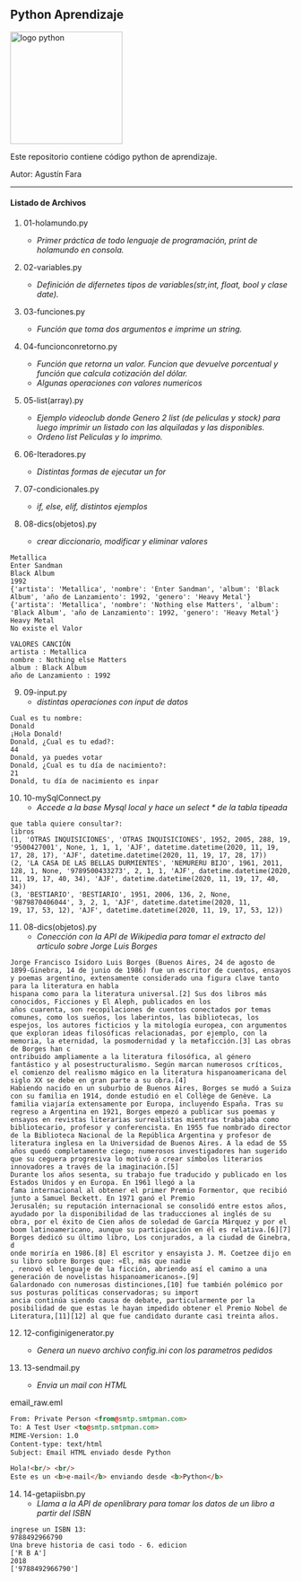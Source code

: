 ## **Python Aprendizaje**


<img src="https://upload.wikimedia.org/wikipedia/commons/thumb/c/c3/Python-logo-notext.svg/1024px-Python-logo-notext.svg.png" alt="logo python" width="200" height="200"></img>

Este repositorio contiene código python de aprendizaje. 

Autor: Agustín Fara

---

#### Listado de Archivos

1. 01-holamundo.py
    - *Primer práctica de todo lenguaje de programación, print de holamundo en consola.*
    
2. 02-variables.py
    - *Definición de difernetes tipos de variables(str,int, float, bool y clase date).*
    
3. 03-funciones.py
    - *Función que toma dos argumentos e imprime un string.*
        
4. 04-funcionconretorno.py
    - *Función que retorna un valor. Funcion que devuelve porcentual y función que calcula cotización del dólar.*
    - *Algunas operaciones con valores numericos*

5. 05-list(array).py
    - *Ejemplo videoclub donde Genero 2 list (de peliculas y stock) para luego imprimir un listado con las alquiladas y las disponibles.*
    - *Ordeno list Peliculas y lo imprimo.*

6. 06-Iteradores.py
    - *Distintas formas de ejecutar un for*

7. 07-condicionales.py
    - *if, else, elif, distintos ejemplos* 

8. 08-dics(objetos).py
    - *crear diccionario, modificar y eliminar valores* 


```
Metallica
Enter Sandman
Black Album
1992
{'artista': 'Metallica', 'nombre': 'Enter Sandman', 'album': 'Black Album', 'año de Lanzamiento': 1992, 'genero': 'Heavy Metal'}
{'artista': 'Metallica', 'nombre': 'Nothing else Matters', 'album': 'Black Album', 'año de Lanzamiento': 1992, 'genero': 'Heavy Metal'}
Heavy Metal
No existe el Valor

VALORES CANCIÓN
artista : Metallica
nombre : Nothing else Matters
album : Black Album
año de Lanzamiento : 1992
```


9. 09-input.py
    - *distintas operaciones con input de datos* 


```
Cual es tu nombre:
Donald
¡Hola Donald!
Donald, ¿Cual es tu edad?:
44
Donald, ya puedes votar
Donald, ¿Cual es tu día de nacimiento?:
21
Donald, tu día de nacimiento es inpar
```


10. 10-mySqlConnect.py
    - *Accede a la base Mysql local y hace un select * de la tabla tipeada* 


```
que tabla quiere consultar?:
libros
(1, 'OTRAS INQUISICIONES', 'OTRAS INQUISICIONES', 1952, 2005, 288, 19, '9500427001', None, 1, 1, 1, 'AJF', datetime.datetime(2020, 11, 19, 17, 28, 17), 'AJF', datetime.datetime(2020, 11, 19, 17, 28, 17))
(2, 'LA CASA DE LAS BELLAS DURMIENTES', 'NEMURERU BIJO', 1961, 2011, 128, 1, None, '9789500433273', 2, 1, 1, 'AJF', datetime.datetime(2020, 11, 19, 17, 40, 34), 'AJF', datetime.datetime(2020, 11, 19, 17, 40, 34))
(3, 'BESTIARIO', 'BESTIARIO', 1951, 2006, 136, 2, None, '9879870406044', 3, 2, 1, 'AJF', datetime.datetime(2020, 11,
19, 17, 53, 12), 'AJF', datetime.datetime(2020, 11, 19, 17, 53, 12))
```


11. 08-dics(objetos).py
    - *Conección con la API de Wikipedia para tomar el extracto del articulo sobre Jorge Luis Borges* 


```
Jorge Francisco Isidoro Luis Borges (Buenos Aires, 24 de agosto de 1899-Ginebra, 14 de junio de 1986) fue un escritor de cuentos, ensayos y poemas argentino, extensamente considerado una figura clave tanto para la literatura en habla
hispana como para la literatura universal.[2]​ Sus dos libros más conocidos, Ficciones y El Aleph, publicados en los
años cuarenta, son recopilaciones de cuentos conectados por temas comunes, como los sueños, los laberintos, las bibliotecas, los espejos, los autores ficticios y la mitología europea, con argumentos que exploran ideas filosóficas relacionadas, por ejemplo, con la memoria, la eternidad, la posmodernidad y la metaficción.[3]​ Las obras de Borges han c
ontribuido ampliamente a la literatura filosófica, al género fantástico y al posestructuralismo. Según marcan numerosos críticos, el comienzo del realismo mágico en la literatura hispanoamericana del siglo XX se debe en gran parte a su obra.[4]​
Habiendo nacido en un suburbio de Buenos Aires, Borges se mudó a Suiza con su familia en 1914, donde estudió en el Collège de Genève. La familia viajaría extensamente por Europa, incluyendo España. Tras su regreso a Argentina en 1921, Borges empezó a publicar sus poemas y ensayos en revistas literarias surrealistas mientras trabajaba como bibliotecario, profesor y conferencista. En 1955 fue nombrado director de la Biblioteca Nacional de la República Argentina y profesor de literatura inglesa en la Universidad de Buenos Aires. A la edad de 55 años quedó completamente ciego; numerosos investigadores han sugerido que su ceguera progresiva lo motivó a crear símbolos literarios innovadores a través de la imaginación.[5]​
Durante los años sesenta, su trabajo fue traducido y publicado en los Estados Unidos y en Europa. En 1961 llegó a la
fama internacional al obtener el primer Premio Formentor, que recibió junto a Samuel Beckett. En 1971 ganó el Premio
Jerusalén; su reputación internacional se consolidó entre estos años, ayudado por la disponibilidad de las traducciones al inglés de su obra, por el éxito de Cien años de soledad de García Márquez y por el boom latinoamericano, aunque su participación en él es relativa.[6]​[7]​ Borges dedicó su último libro, Los conjurados, a la ciudad de Ginebra, d
onde moriría en 1986.[8]​ El escritor y ensayista J. M. Coetzee dijo en su libro sobre Borges que: «Él, más que nadie
, renovó el lenguaje de la ficción, abriendo así el camino a una generación de novelistas hispanoamericanos».[9]​
Galardonado con numerosas distinciones,[10]​ fue también polémico por sus posturas políticas conservadoras; su import
ancia continúa siendo causa de debate, particularmente por la posibilidad de que estas le hayan impedido obtener el Premio Nobel de Literatura,[11]​[12]​ al que fue candidato durante casi treinta años.
```


12. 12-configinigenerator.py
    - *Genera un nuevo archivo config.ini con los parametros pedidos* 

13. 13-sendmail.py
    - *Envia un mail con HTML* 


email_raw.eml
```HTML
From: Private Person <from@smtp.smtpman.com> 
To: A Test User <to@smtp.smtpman.com> 
MIME-Version: 1.0 
Content-type: text/html 
Subject: Email HTML enviado desde Python 

Hola!<br/> <br/> 
Este es un <b>e-mail</b> enviando desde <b>Python</b> 
```

14. 14-getapiisbn.py
    - *Llama a la API de openlibrary para tomar los datos de un libro a partir del ISBN* 

```
ingrese un ISBN 13:
9788492966790
Una breve historia de casi todo - 6. edicion
['R B A']
2018
['9788492966790']
```

